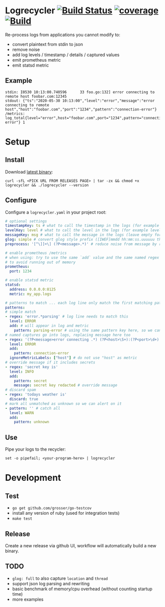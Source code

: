 # Logrecycler [![Build Status](https://travis-ci.org/grosser/logrecycler.svg)](https://travis-ci.org/grosser/logrecycler) [![coverage](https://img.shields.io/badge/coverage-100%25-success.svg)](https://github.com/grosser/go-testcov) [![Build](https://github.com/grosser/logrecycler/workflows/Build/badge.svg)](https://github.com/grosser/logrecycler/releases)

Re-process logs from applications you cannot modify to:
- convert plaintext from stdin to json
- remove noise
- add log levels / timestamp / details / captured values
- emit prometheus metric
- emit statsd metric


## Example

```
stdin: I0530 10:13:00.740596      33 foo.go:132] error connecting to remote host foobar.com:12345
stdout: {"ts":"2020-05-30 10:13:00","level":"error","message":"error connecting to remote host","host":"foobar.com","port":"1234","pattern":"connection-error"}
/metrics: log_total{level="error",host="foobar.com",port="1234",pattern="connection-error"} 1
```


# Setup

## Install

Download [latest binary](https://github.com/grosser/logrecycler/releases):

```
curl -sfL <PICK URL FROM RELEASES PAGE> | tar -zx && chmod +x logrecycler && ./logrecycler --version
```

## Configure

Configure a `logrecycler.yaml` in your project root:

```yaml
# optional settings
timestampKey: ts # what to call the timestamp in the logs (for example @timestamp, ts, leave empty for no timestamp)
levelKey: level # what to call the level in the logs (for example level/lvl/severity, leave empty for no level)
messageKey: msg # what to call the message in the logs (leave empty for 'message')
glog: simple # convert glog style prefix ([IWEF]mmdd hh:mm:ss.uuuuuu threadid file:line] message) into timestamp/level/message
preprocess: '[^\]]+\] (?P<message>.*)' # reduce noise from message by replacing it with captured (for example remove, leave empty for none)

# enable prometheus /metrics
# when using: try to use the same `add` value and the same named regex captures in patterns below
# to avoid running out of memory
prometheus: 
  port: 1234

# enable statsd metric
statsd:
  address: 0.0.0.0:8125
  metric: my_app.logs

# patterns to match ... each log line only match the first matching pattern
patterns:
# simple match
- regex: 'error.*parsing' # log line needs to match this
  level: ERROR
  add: # will appear in log and metric
    pattern: parsing-error # using the same pattern key here, so we can group by pattern when reporting 
# named captures go into logs, replacing message here too
- regex: '(?P<message>error connecting .*) (?P<host>\S+):(?P<port>\d+)'
  level: ERROR
  add:
    pattern: connection-error
  ignoreMetricLabels: ["host"] # do not use "host" as metric
# override message if it includes secrets
- regex: 'secret key is'
  level: INFO
  add:
    pattern: secret
    message: secret key redacted # override message
# discard spam
- regex: 'todays weather is'
  discard: true
# mark all unmatched as unknown so we can alert on it
- pattern: '' # catch all
  level: WARN
  add:
    pattern: unknown
```

## Use

Pipe your logs to the recycler:

```
set -o pipefail; <your-program-here> | logrecycler
```

# Development

## Test

- `go get github.com/grosser/go-testcov`
- install any version of ruby (used for integration tests)
- `make test`

## Release

Create a new release via github UI, workflow will automatically build a new binary.

## TODO
- `glog: full` to also capture `location` and `thread`
- support json log parsing and rewriting
- basic benchmark of memory/cpu overhead (without counting startup time)
- more examples
